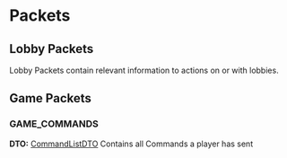 # Packets

## Lobby Packets
Lobby Packets contain relevant information to actions on or with lobbies.

## Game Packets

### GAME_COMMANDS

**DTO:** [CommandListDTO](JsonDTOs.md###CommandListDTO)
Contains all Commands a player has sent